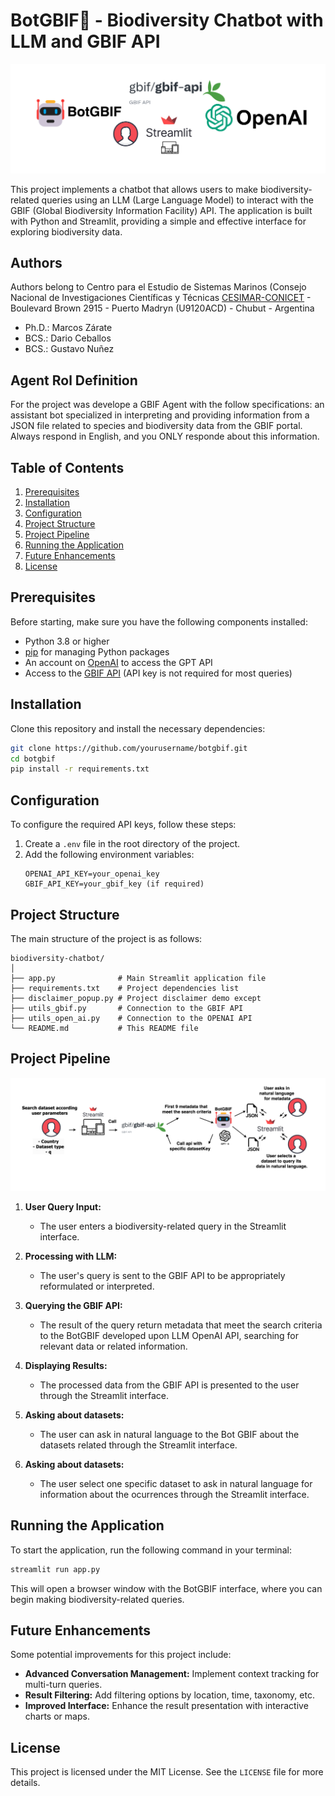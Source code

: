 
# BotGBIF🤖 - Biodiversity Chatbot with LLM and GBIF API
![Botgbif_header](https://raw.githubusercontent.com/disenodc/gbif-streamlit/main/repo-header.jpg)

This project implements a chatbot that allows users to make biodiversity-related queries using an LLM (Large Language Model) to interact with the GBIF (Global Biodiversity Information Facility) API. The application is built with Python and Streamlit, providing a simple and effective interface for exploring biodiversity data.


## Authors
Authors belong to Centro para el Estudio de Sistemas Marinos (Consejo Nacional de Investigaciones Científicas y Técnicas [CESIMAR-CONICET](https://cesimar.conicet.gov.ar/) - Boulevard Brown 2915 - Puerto Madryn (U9120ACD) - Chubut - Argentina

- Ph.D.: Marcos Zárate
- BCS.: Dario Ceballos 
- BCS.: Gustavo Nuñez 

## Agent Rol Definition
For the project was develope a GBIF Agent with the follow specifications: an assistant bot specialized in interpreting and providing information from a JSON file related to species and biodiversity data from the GBIF portal. Always respond in English, and you ONLY responde about this information.

## Table of Contents

1. [Prerequisites](#prerequisites)
2. [Installation](#installation)
3. [Configuration](#configuration)
4. [Project Structure](#project-structure)
5. [Project Pipeline](#project-pipeline)
6. [Running the Application](#running-the-application)
7. [Future Enhancements](#future-enhancements)
8. [License](#license)

## Prerequisites

Before starting, make sure you have the following components installed:

- Python 3.8 or higher
- [pip](https://pip.pypa.io/en/stable/) for managing Python packages
- An account on [OpenAI](https://openai.com/) to access the GPT API
- Access to the [GBIF API](https://www.gbif.org/developer/summary) (API key is not required for most queries)

## Installation

Clone this repository and install the necessary dependencies:

```bash
git clone https://github.com/yourusername/botgbif.git
cd botgbif
pip install -r requirements.txt
```

## Configuration

To configure the required API keys, follow these steps:

1. Create a `.env` file in the root directory of the project.
2. Add the following environment variables:
   ```plaintext
   OPENAI_API_KEY=your_openai_key
   GBIF_API_KEY=your_gbif_key (if required)
   ```

## Project Structure

The main structure of the project is as follows:

```plaintext
biodiversity-chatbot/
│
├── app.py              # Main Streamlit application file
├── requirements.txt    # Project dependencies list
├── disclaimer_popup.py # Project disclaimer demo except
├── utils_gbif.py       # Connection to the GBIF API
├── utils_open_ai.py    # Connection to the OPENAI API
└── README.md           # This README file

```

## Project Pipeline

![Project Pipeline Diagram](https://raw.githubusercontent.com/disenodc/gbif-streamlit/main/gbif-bot.png)

1. **User Query Input:**
   - The user enters a biodiversity-related query in the Streamlit interface.

2. **Processing with LLM:**
   - The user's query is sent to the GBIF API to be appropriately reformulated or interpreted.

3. **Querying the GBIF API:**
   - The result of the query return metadata that meet the search criteria to the BotGBIF developed upon LLM OpenAI API, searching for relevant data or related information.

4. **Displaying Results:**
   - The processed data from the GBIF API is presented to the user through the Streamlit interface.

5. **Asking about datasets:**
   - The user can ask in natural language to the Bot GBIF about the datasets related through the Streamlit interface.

6. **Asking about datasets:**
   - The user select one specific dataset to ask in natural language for information about the ocurrences through the Streamlit interface.


## Running the Application

To start the application, run the following command in your terminal:

```bash
streamlit run app.py
```

This will open a browser window with the BotGBIF interface, where you can begin making biodiversity-related queries.

## Future Enhancements

Some potential improvements for this project include:

- **Advanced Conversation Management:** Implement context tracking for multi-turn queries.
- **Result Filtering:** Add filtering options by location, time, taxonomy, etc.
- **Improved Interface:** Enhance the result presentation with interactive charts or maps.

## License

This project is licensed under the MIT License. See the `LICENSE` file for more details.
